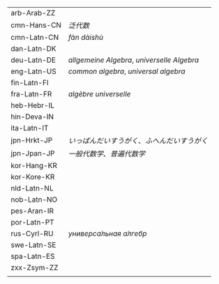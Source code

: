 | | |
|-|-|
| arb-Arab-ZZ |  |
| cmn-Hans-CN | _泛代数_ |
| cmn-Latn-CN | _fàn dàishù_ |
| dan-Latn-DK |  |
| deu-Latn-DE | _allgemeine Algebra_, _universelle Algebra_ |
| eng-Latn-US | _common algebra_, _universal algebra_ |
| fin-Latn-FI |  |
| fra-Latn-FR | _algèbre universelle_ |
| heb-Hebr-IL |  |
| hin-Deva-IN |  |
| ita-Latn-IT |  |
| jpn-Hrkt-JP | _いっぱんだいすうがく_、_ふへんだいすうがく_ |
| jpn-Jpan-JP | _一般代数学_、_普遍代数学_ |
| kor-Hang-KR |  |
| kor-Kore-KR |  |
| nld-Latn-NL |  |
| nob-Latn-NO |  |
| pes-Aran-IR |  |
| por-Latn-PT |  |
| rus-Cyrl-RU | _универса́льная а́лгебр_ |
| swe-Latn-SE |  |
| spa-Latn-ES |  |
| zxx-Zsym-ZZ |  |
|  |  |

